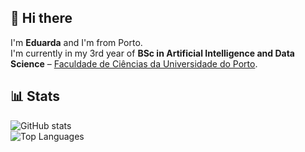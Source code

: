 ## 👋 Hi there

I'm **Eduarda** and I'm from Porto.  
I'm currently in my 3rd year of **BSc in Artificial Intelligence and Data Science** – [Faculdade de Ciências da Universidade do Porto](https://www.up.pt/portal/pt/fcup/).

## 📊 Stats

![GitHub stats](https://github-readme-stats.vercel.app/api?username=your-github-username&show_icons=true&theme=tokyonight)  
![Top Languages](https://github-readme-stats.vercel.app/api/top-langs/?username=your-github-username&layout=compact&theme=tokyonight)


<!--
**0duda/0duda** is a ✨ _special_ ✨ repository because its `README.md` (this file) appears on your GitHub profile.

Here are some ideas to get you started:

- 🔭 I’m currently working on ...
- 🌱 I’m currently learning ...
- 👯 I’m looking to collaborate on ...
- 🤔 I’m looking for help with ...
- 💬 Ask me about ...
- 📫 How to reach me: ...
- 😄 Pronouns: ...
- ⚡ Fun fact: ...
-->
